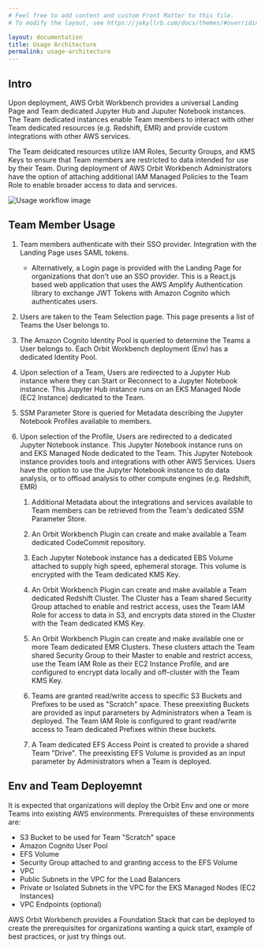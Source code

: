 ```yaml
---
# Feel free to add content and custom Front Matter to this file.
# To modify the layout, see https://jekyllrb.com/docs/themes/#overriding-theme-defaults

layout: documentation
title: Usage Architecture
permalink: usage-architecture
---
```


## Intro
Upon deployment, AWS Orbit Workbench provides a universal Landing Page and Team dedicated Jupyter Hub and Juputer Notebook instances. The Team dedicated instances enable Team members to interact with other Team dedicated resources (e.g. Redshift, EMR) and provide custom integrations with other AWS services.

The Team deidcated resources utilize IAM Roles, Security Groups, and KMS Keys to ensure that Team members are restricted to data intended for use by their Team. During deployment of AWS Orbit Workbench Administrators have the option of attaching additional IAM Managed Policies to the Team Role to enable broader access to data and services.

![Usage workflow image](https://raw.githubusercontent.com/wiki/awslabs/aws-orbit-workbench/orbit_notebook_usage.png)

## Team Member Usage
1. Team members authenticate with their SSO provider. Integration with the Landing Page uses SAML tokens.
   - Alternatively, a Login page is provided with the Landing Page for organizations that don't use an SSO provider. This is a React.js based web application that uses the AWS Amplify Authentication library to exchange JWT Tokens with Amazon Cognito which authenticates users.
2. Users are taken to the Team Selection page. This page presents a list of Teams the User belongs to.
3. The Amazon Cognito Identity Pool is queried to determine the Teams a User belongs to. Each Orbit Workbench deployment (Env) has a dedicated Identity Pool.
4. Upon selection of a Team, Users are redirected to a Jupyter Hub instance where they can Start or Reconnect to a Jupyter Notebook instance. This Jupyter Hub instance runs on an EKS Managed Node (EC2 Instance) dedicated to the Team.
5. SSM Parameter Store is queried for Metadata describing the Jupyter Notebook Profiles available to members.
6. Upon selection of the Profile, Users are redirected to a dedicated Jupyter Notebook instance. This Jupyter Notebook instance runs on and EKS Managed Node dedicated to the Team. This Jupyter Notebook instance provides tools and integrations with other AWS Services. Users have the option to use the Jupyter Notebook instance to do data analysis, or to offload analysis to other compute engines (e.g. Redshift, EMR)

    1. Additional Metadata about the integrations and services available to Team members can be retrieved from the Team's dedicated SSM Parameter Store.

    2. An Orbit Workbench Plugin can create and make available a Team dedicated CodeCommit repository.

    3. Each Jupyter Notebook instance has a dedicated EBS Volume attached to supply high speed, ephemeral storage. This volume is encrypted with the Team dedicated KMS Key.

    4. An Orbit Workbench Plugin can create and make available a Team dedicated Redshift Cluster. The Cluster has a Team shared Security Group attached to enable and restrict access, uses the Team IAM Role for access to data in S3, and encrypts data stored in the Cluster with the Team dedicated KMS Key.

    5. An Orbit Workbench Plugin can create and make available one or more Team dedicated EMR Clusters. These clusters attach the Team shared Security Group to their Master to enable and restrict access, use the Team IAM Role as their EC2 Instance Profile, and are configured to encrypt data locally and off-cluster with the Team KMS Key.

    6. Teams are granted read/write access to specific S3 Buckets and Prefixes to be used as "Scratch" space. These preexisting Buckets are provided as input parameters by Administrators when a Team is deployed. The Team IAM Role is configured to grant read/write access to Team dedicated Prefixes within these buckets.

    7. A Team dedicated EFS Access Point is created to provide a shared Team "Drive". The preexisting EFS Volume is provided as an input parameter by Administrators when a Team is deployed.

## Env and Team Deployemnt
It is expected that organizations will deploy the Orbit Env and one or more Teams into existing AWS environments. Prerequistes of these environments are:
- S3 Bucket to be used for Team "Scratch" space
- Amazon Cognito User Pool
- EFS Volume
- Security Group attached to and granting access to the EFS Volume
- VPC
- Public Subnets in the VPC for the Load Balancers
- Private or Isolated Subnets in the VPC for the EKS Managed Nodes (EC2 Instances)
- VPC Endpoints (optional)

AWS Orbit Workbench provides a Foundation Stack that can be deployed to create the prerequisites for organizations wanting a quick start, example of best practices, or just try things out.
